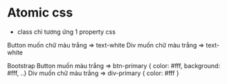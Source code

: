 # Atomic css
- class chỉ tương ứng 1 property css

Button muốn chữ màu trắng => text-white
Div muốn chữ màu trắng => text-white

Bootstrap 
Button muốn màu trắng => btn-primary { color: #fff, background: #fff, ..}
Div muốn chữ màu trắng => div-primary { color: #fff }
